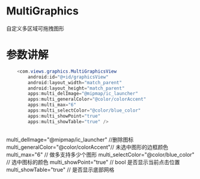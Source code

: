 # MultiGraphics
 
自定义多区域可拖拽图形

# 参数讲解
```java
    <com.views.graphics.MultiGraphicsView
        android:id="@+id/graphicsView"
        android:layout_width="match_parent"
        android:layout_height="match_parent"
        apps:multi_delImage="@mipmap/ic_launcher"
        apps:multi_generalColor="@color/colorAccent"
        apps:multi_max="6"
        apps:multi_selectColor="@color/blue_color"
        apps:multi_showPoint="true"
        apps:multi_showTable="true" />
       
```
multi_delImage="@mipmap/ic_launcher"  //删除图标
multi_generalColor="@color/colorAccent"// 未选中图形的边框颜色
multi_max="6"                         // 做多支持多少个图形
multi_selectColor="@color/blue_color" // 选中图标的颜色
multi_showPoint="true"                // bool 是否显示当前点击位置
multi_showTable="true"                // 是否显示底部网格

 

